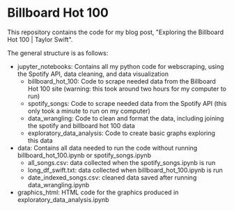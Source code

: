 # Billboard Hot 100
This repository contains the code for my blog post, "Exploring the Billboard Hot 100 | Taylor Swift".  
  
The general structure is as follows:
- jupyter_notebooks: Contains all my python code for webscraping, using the Spotify API, data cleaning, and data visualization
    - billboard_hot_100: Code to scrape needed data from the Billboard Hot 100 site (warning: this took around two hours for my computer to run)
    - spotify_songs: Code to scrape needed data from the Spotify API (this only took a minute to run on my computer)
    - data_wrangling: Code to clean and format the data, including joining the spotify and billboard hot 100 data
    - exploratory_data_analysis: Code to create basic graphs exploring this data
- data: Contains all data needed to run the code without running billboard_hot_100.ipynb or spotify_songs.ipynb
    - all_songs.csv: data collected when the spotify_songs.ipynb is run
    - long_df_swift.txt: data collected when billboard_hot_100.ipynb is run
    - date_indexed_songs.csv: cleaned data saved after running data_wrangling.ipynb
- graphics_html: HTML code for the graphics produced in exploratory_data_analysis.ipynb
